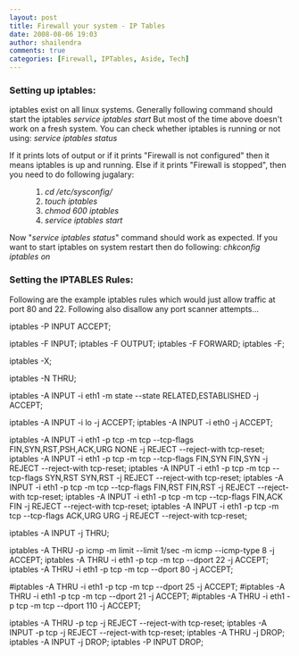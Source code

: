 ```yaml
---
layout: post
title: Firewall your system - IP Tables
date: 2008-08-06 19:03
author: shailendra
comments: true
categories: [Firewall, IPTables, Aside, Tech]
---
```

<h3>Setting up iptables:</h3>
iptables exist on all linux systems. Generally following command should start the iptables
<i> service iptables start</i>
But most of the time above doesn't work on a fresh system. You can check whether iptables is running or not using: <i>service iptables status</i>

If it prints lots of output or if it prints "Firewall is not configured" then it means iptables is up and running. Else if it prints "Firewall is stopped", then you need to do following jugalary:
<ol style="margin-left:40px;">
	<li><i>cd /etc/sysconfig/</i></li>
	<li><i>touch iptables</i></li>
	<li><i>chmod 600 iptables</i></li>
	<li><i>service iptables start</i></li>
</ol>
Now "<i>service iptables status</i>" command should work as expected.
If you want to start iptables on system restart then do following:
<i>chkconfig iptables on</i>
<i>
</i>
<h3>Setting the IPTABLES Rules:</h3>
Following are the example iptables rules which would just allow traffic at port 80 and 22. Following also disallow any port scanner attempts...

iptables -P INPUT ACCEPT;

iptables -F INPUT;
iptables -F OUTPUT;
iptables -F FORWARD;
iptables -F;

iptables -X;

iptables -N THRU;

iptables -A INPUT -i eth1 -m state --state RELATED,ESTABLISHED -j ACCEPT;

iptables -A INPUT -i lo -j ACCEPT;
iptables -A INPUT -i eth0 -j ACCEPT;

iptables -A INPUT -i eth1 -p tcp -m tcp --tcp-flags FIN,SYN,RST,PSH,ACK,URG NONE -j REJECT --reject-with tcp-reset;
iptables -A INPUT -i eth1 -p tcp -m tcp --tcp-flags FIN,SYN FIN,SYN -j REJECT --reject-with tcp-reset;
iptables -A INPUT -i eth1 -p tcp -m tcp --tcp-flags SYN,RST SYN,RST -j REJECT --reject-with tcp-reset;
iptables -A INPUT -i eth1 -p tcp -m tcp --tcp-flags FIN,RST FIN,RST -j REJECT --reject-with tcp-reset;
iptables -A INPUT -i eth1 -p tcp -m tcp --tcp-flags FIN,ACK FIN -j REJECT --reject-with tcp-reset;
iptables -A INPUT -i eth1 -p tcp -m tcp --tcp-flags ACK,URG URG -j REJECT --reject-with tcp-reset;

iptables -A INPUT -j THRU;

iptables -A THRU -p icmp -m limit --limit 1/sec -m icmp --icmp-type 8 -j ACCEPT;
iptables -A THRU -i eth1 -p tcp -m tcp --dport 22 -j ACCEPT;
iptables -A THRU -i eth1 -p tcp -m tcp --dport 80 -j ACCEPT;

#iptables -A THRU -i eth1 -p tcp -m tcp --dport 25 -j ACCEPT;
#iptables -A THRU -i eth1 -p tcp -m tcp --dport 21 -j ACCEPT;
#iptables -A THRU -i eth1 -p tcp -m tcp --dport 110 -j ACCEPT;

iptables -A THRU -p tcp -j REJECT --reject-with tcp-reset;
iptables -A INPUT -p tcp -j REJECT --reject-with tcp-reset;
iptables -A THRU -j DROP;
iptables -A INPUT -j DROP;
iptables -P INPUT DROP;
<div class="blogger-post-footer"><img alt="" width="1" height="1" /></div>
